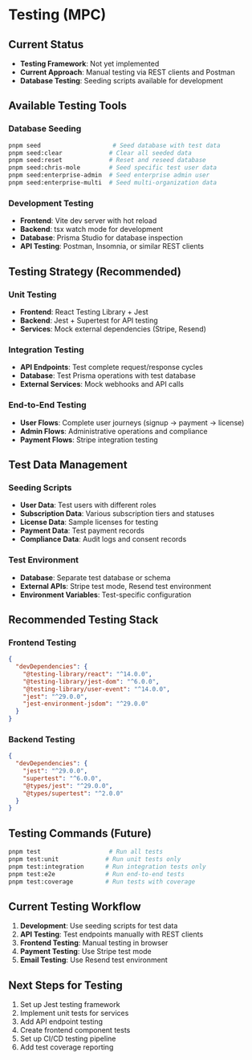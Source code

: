 # Testing (MPC)

## Current Status
- **Testing Framework**: Not yet implemented
- **Current Approach**: Manual testing via REST clients and Postman
- **Database Testing**: Seeding scripts available for development

## Available Testing Tools

### Database Seeding
```bash
pnpm seed                    # Seed database with test data
pnpm seed:clear             # Clear all seeded data
pnpm seed:reset             # Reset and reseed database
pnpm seed:chris-mole        # Seed specific test user data
pnpm seed:enterprise-admin  # Seed enterprise admin user
pnpm seed:enterprise-multi  # Seed multi-organization data
```

### Development Testing
- **Frontend**: Vite dev server with hot reload
- **Backend**: tsx watch mode for development
- **Database**: Prisma Studio for database inspection
- **API Testing**: Postman, Insomnia, or similar REST clients

## Testing Strategy (Recommended)

### Unit Testing
- **Frontend**: React Testing Library + Jest
- **Backend**: Jest + Supertest for API testing
- **Services**: Mock external dependencies (Stripe, Resend)

### Integration Testing
- **API Endpoints**: Test complete request/response cycles
- **Database**: Test Prisma operations with test database
- **External Services**: Mock webhooks and API calls

### End-to-End Testing
- **User Flows**: Complete user journeys (signup → payment → license)
- **Admin Flows**: Administrative operations and compliance
- **Payment Flows**: Stripe integration testing

## Test Data Management

### Seeding Scripts
- **User Data**: Test users with different roles
- **Subscription Data**: Various subscription tiers and statuses
- **License Data**: Sample licenses for testing
- **Payment Data**: Test payment records
- **Compliance Data**: Audit logs and consent records

### Test Environment
- **Database**: Separate test database or schema
- **External APIs**: Stripe test mode, Resend test environment
- **Environment Variables**: Test-specific configuration

## Recommended Testing Stack

### Frontend Testing
```json
{
  "devDependencies": {
    "@testing-library/react": "^14.0.0",
    "@testing-library/jest-dom": "^6.0.0",
    "@testing-library/user-event": "^14.0.0",
    "jest": "^29.0.0",
    "jest-environment-jsdom": "^29.0.0"
  }
}
```

### Backend Testing
```json
{
  "devDependencies": {
    "jest": "^29.0.0",
    "supertest": "^6.0.0",
    "@types/jest": "^29.0.0",
    "@types/supertest": "^2.0.0"
  }
}
```

## Testing Commands (Future)
```bash
pnpm test                   # Run all tests
pnpm test:unit             # Run unit tests only
pnpm test:integration      # Run integration tests only
pnpm test:e2e              # Run end-to-end tests
pnpm test:coverage         # Run tests with coverage
```

## Current Testing Workflow
1. **Development**: Use seeding scripts for test data
2. **API Testing**: Test endpoints manually with REST clients
3. **Frontend Testing**: Manual testing in browser
4. **Payment Testing**: Use Stripe test mode
5. **Email Testing**: Use Resend test environment

## Next Steps for Testing
1. Set up Jest testing framework
2. Implement unit tests for services
3. Add API endpoint testing
4. Create frontend component tests
5. Set up CI/CD testing pipeline
6. Add test coverage reporting
